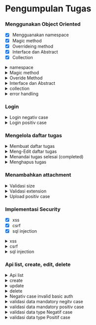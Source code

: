  
# Pengumpulan Tugas 

### Menggunakan Object Oriented 

- [x] Mengguanakan namespace
- [x] Magic method
- [x] Overrideing method
- [x] Interface dan Abstract
- [x] Collection

<details>
  <summary>namespace</summary>
  
  ![image](https://github.com/Zaidzularsya/tugas-assesment-php/assets/85419185/d33d8cfc-57d2-4752-ab1b-38b2050e12b0)
  ![image](https://github.com/Zaidzularsya/tugas-assesment-php/assets/85419185/8095eabb-16b3-423c-b3ca-26d9c3d12b70)
  ![image](https://github.com/Zaidzularsya/tugas-assesment-php/assets/85419185/0c6c4049-0802-46c5-89f3-a6bc0e98d999)
  ![image](https://github.com/Zaidzularsya/tugas-assesment-php/assets/85419185/adbf6ceb-59cf-4f1d-b33b-3c362173e5fa)

</details>

<details>
  <summary>Magic method</summary>
  
  ![image](https://github.com/Zaidzularsya/tugas-assesment-php/assets/85419185/8bda302e-c586-491f-8ea9-7f567361aef8)

</details>

<details>
  <summary>Overide Method</summary>

  ![image](https://github.com/Zaidzularsya/tugas-assesment-php/assets/85419185/94e266ad-a493-41be-ad92-4f75b7c32457)

</details>

<details>
  <summary>Interface dan Abstract</summary>

  ![image](https://github.com/Zaidzularsya/tugas-assesment-php/assets/85419185/79ce9df4-488c-438e-8581-1c6263dc0ecf)

</details>

<details>
  <summary>collection</summary>

  ![image](https://github.com/Zaidzularsya/tugas-assesment-php/assets/85419185/20323057-c0ad-4c5a-8075-5aadadf6ea36)

</details>

<details>
  <summary>error handling</summary>

  ![image](https://github.com/Zaidzularsya/tugas-assesment-php/assets/85419185/782f6e8d-5391-4d00-aa4a-7ee45f29a62d)

</details>

### Login 

<details>
<summary>Login negativ case</summary>
  
![image](https://github.com/Zaidzularsya/tugas-assesment-php/assets/85419185/989bf1f0-98c8-4169-b02a-c328381a57b8)
![image](https://github.com/Zaidzularsya/tugas-assesment-php/assets/85419185/b90b43fa-9db9-4971-a671-1c22d0da23f9)

</details>

<details>
<summary>Login positiv case</summary>
  
![image](https://github.com/Zaidzularsya/tugas-assesment-php/assets/85419185/a4b3b97b-eeaa-43c6-8a8b-b467acd2108e)
![image](https://github.com/Zaidzularsya/tugas-assesment-php/assets/85419185/2cbaf8c0-8967-426d-9415-a77e73251153)

</details>

### Mengelola daftar tugas

<details>
<summary>Membuat daftar tugas</summary>
  
![image](https://github.com/Zaidzularsya/tugas-assesment-php/assets/85419185/22344f86-af53-4d67-b11c-a409eacaf487)
![image](https://github.com/Zaidzularsya/tugas-assesment-php/assets/85419185/eda3c2c0-c13c-45b2-8c56-553916b5e6a2)
![image](https://github.com/Zaidzularsya/tugas-assesment-php/assets/85419185/b6e16d79-df5b-44cb-9b42-ea282bd17c93)
![image](https://github.com/Zaidzularsya/tugas-assesment-php/assets/85419185/8af8d993-64c6-4b2b-b7f0-67935267f099)
![image](https://github.com/Zaidzularsya/tugas-assesment-php/assets/85419185/fe95073b-c85b-480f-bec4-9b473f1f881a)

</details>

<details>
<summary>Meng-Edit daftar tugas</summary>

![image](https://github.com/Zaidzularsya/tugas-assesment-php/assets/85419185/531d4f69-59dd-4c55-80d3-22a869b793a0)
![image](https://github.com/Zaidzularsya/tugas-assesment-php/assets/85419185/9afe23e0-e64c-434b-94f2-c19d307405a3)
![image](https://github.com/Zaidzularsya/tugas-assesment-php/assets/85419185/7927c711-e0e2-4745-9652-6674b6e6440a)
![image](https://github.com/Zaidzularsya/tugas-assesment-php/assets/85419185/d96e47b1-3702-4e7b-8bf2-c80833a479a1)
![image](https://github.com/Zaidzularsya/tugas-assesment-php/assets/85419185/15031659-25ee-4dca-8d21-ca3b3e2f20cf)

</details>

<details>
<summary>Menandai tugas selesai (completed)</summary>
  
![image](https://github.com/Zaidzularsya/tugas-assesment-php/assets/85419185/412f4ede-9798-4845-a077-eee219239973)
![image](https://github.com/Zaidzularsya/tugas-assesment-php/assets/85419185/b1e21a5d-1dd6-4e7f-95ed-0cffa3ce3381)
![image](https://github.com/Zaidzularsya/tugas-assesment-php/assets/85419185/d7f641f6-3002-4f82-9cf0-b23e731bef20)
![image](https://github.com/Zaidzularsya/tugas-assesment-php/assets/85419185/07506a24-6520-4de6-bae8-9bf2b4618fb1)
![image](https://github.com/Zaidzularsya/tugas-assesment-php/assets/85419185/46798c8f-7968-4153-b9a4-df0809a6b202)

</details>

<details>
<summary>Menghapus tugas</summary>
  
![image](https://github.com/Zaidzularsya/tugas-assesment-php/assets/85419185/9ebcf150-e04c-4159-b81e-af81ba744057)
![image](https://github.com/Zaidzularsya/tugas-assesment-php/assets/85419185/1ff53ca5-e021-4158-bc4a-ac16232e187f)
![image](https://github.com/Zaidzularsya/tugas-assesment-php/assets/85419185/ee9f92bb-6a2f-4492-9c42-1e4ba8793969)

</details>


### Menambahkan attachment 

<details>
<summary>Validasi size</summary>
  
![image](https://github.com/Zaidzularsya/tugas-assesment-php/assets/85419185/2c0259f4-ecf6-42f7-992e-ab44b7ac1a49)
![image](https://github.com/Zaidzularsya/tugas-assesment-php/assets/85419185/e7f33323-afe4-4d12-99d0-068badcd3669)
![image](https://github.com/Zaidzularsya/tugas-assesment-php/assets/85419185/71ea6ca5-4dbf-4923-ab6e-800955dba7d9)
![image](https://github.com/Zaidzularsya/tugas-assesment-php/assets/85419185/b86ce760-c75d-4edc-8e70-328722d189fb)
![image](https://github.com/Zaidzularsya/tugas-assesment-php/assets/85419185/697703fb-b600-40c7-af23-900275fceb35)

</details>

<details>
<summary>Validasi extension</summary>
  
![image](https://github.com/Zaidzularsya/tugas-assesment-php/assets/85419185/ae429b36-51f7-4dbd-bec0-845505b963d6)
![image](https://github.com/Zaidzularsya/tugas-assesment-php/assets/85419185/631c0147-fecb-4855-92f7-849e8e2418df)
![image](https://github.com/Zaidzularsya/tugas-assesment-php/assets/85419185/57309659-0fd6-482b-8d5c-42900521e48c)

</details>

<details>
<summary>Upload positiv case</summary>
  
![image](https://github.com/Zaidzularsya/tugas-assesment-php/assets/85419185/7a2c85b5-1c92-4c18-8b92-2ab4a26383b2)
![image](https://github.com/Zaidzularsya/tugas-assesment-php/assets/85419185/1f51d06a-0291-4b76-9928-c186af4878d1)
![image](https://github.com/Zaidzularsya/tugas-assesment-php/assets/85419185/d9acdc5a-41f1-40e6-9f82-7696527b84b9)

</details>

### Implementasi Security 

- [x] xss
- [x] csrf
- [x] sql injection 

<details>
  <summary>xss</summary>
  
  ![image](https://github.com/Zaidzularsya/tugas-assesment-php/assets/85419185/f83179c8-ca88-419d-9bbf-1d2dc4142416)
  ![image](https://github.com/Zaidzularsya/tugas-assesment-php/assets/85419185/c4a0e226-a4b4-49d1-ad75-d51eca51fb99)
  ![image](https://github.com/Zaidzularsya/tugas-assesment-php/assets/85419185/29dc2361-45f5-4cbd-aebc-e0e0167a9c26)
  
</details>

<details>
  <summary>csrf</summary>
  
  ![image](https://github.com/Zaidzularsya/tugas-assesment-php/assets/85419185/8fb78831-8ffc-42db-b6f0-407847cc113e)
  ![image](https://github.com/Zaidzularsya/tugas-assesment-php/assets/85419185/4a6b1e0f-6872-4f50-ba70-913e3b655ce9)
  ![image](https://github.com/Zaidzularsya/tugas-assesment-php/assets/85419185/c5c9a169-664f-4898-9995-fe758571ac53)
  ![image](https://github.com/Zaidzularsya/tugas-assesment-php/assets/85419185/235f500b-a3ba-4ee2-b4fe-aa8dd2a5da1c)

</details>

<details>
  <summary>sql injection</summary>
  
  ![image](https://github.com/Zaidzularsya/tugas-assesment-php/assets/85419185/9c8a9d6a-2639-4d2f-8e18-1e53a78a92c5)
  ![image](https://github.com/Zaidzularsya/tugas-assesment-php/assets/85419185/00421ca6-294c-49f0-9214-a1133ad829e8)


</details>

### Api list, create, edit, delete 

<details>
<summary>Api list</summary>
  
![image](https://github.com/Zaidzularsya/tugas-assesment-php/assets/85419185/3c160907-0080-4414-b5ed-74e7e3ce50e6)

</details>

<details>
<summary>create</summary>
  
![image](https://github.com/Zaidzularsya/tugas-assesment-php/assets/85419185/273bfdf5-1d35-4d17-b5cf-daf620fc9db8)
![image](https://github.com/Zaidzularsya/tugas-assesment-php/assets/85419185/bd927ab8-11e9-4779-b522-dd3ed1387553)

</details>

<details>
<summary>update</summary>

![image](https://github.com/Zaidzularsya/tugas-assesment-php/assets/85419185/2cc13d8b-853f-448e-a2da-d942bfc236dd)
![image](https://github.com/Zaidzularsya/tugas-assesment-php/assets/85419185/5df10ccd-e758-42f2-859e-edea630688f4)

</details>

<details>
<summary>delete</summary>

![image](https://github.com/Zaidzularsya/tugas-assesment-php/assets/85419185/0039d445-f2df-4108-94f4-a0bac944ce77)
![image](https://github.com/Zaidzularsya/tugas-assesment-php/assets/85419185/a653bd1c-206c-4e92-a8e2-ab899036ba85)

</details>

<details>
<summary>Negativ case invalid basic auth</summary>

![image](https://github.com/Zaidzularsya/tugas-assesment-php/assets/85419185/422e049d-881b-43c2-b2eb-50ef4d61dc2e)

</details>

<details>
<summary>validasi data mandatory negitv case</summary>

![image](https://github.com/Zaidzularsya/tugas-assesment-php/assets/85419185/a0260e16-4544-47ea-b47f-c32b94326c4a)
![image](https://github.com/Zaidzularsya/tugas-assesment-php/assets/85419185/a3d943ea-e6bd-42d4-abd9-e41eb46bc906)


</details>

<details>
<summary>validasi data mandatory positiv case</summary>

![image](https://github.com/Zaidzularsya/tugas-assesment-php/assets/85419185/8e8f702f-1ae4-481f-8684-35b3236365c2)

</details>

<details>
<summary>validasi data type Negatif case</summary>

![image](https://github.com/Zaidzularsya/tugas-assesment-php/assets/85419185/71548b96-f7b0-4bd9-948b-436c7cd54931)

</details>


<details>
<summary>validasi data type Positif case</summary>

![image](https://github.com/Zaidzularsya/tugas-assesment-php/assets/85419185/98277f48-7d4b-4232-812c-d6f1523c13b5)


</details>

